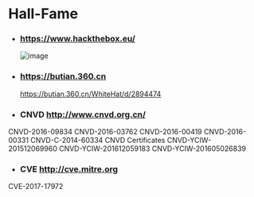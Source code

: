 # Hall-Fame

- ### https://www.hackthebox.eu/
  ![image](https://www.hackthebox.eu/badge/image/22396)
- ### https://butian.360.cn
  https://butian.360.cn/WhiteHat/d/2894474


- ### CNVD http://www.cnvd.org.cn/
CNVD-2016-09834
CNVD-2016-03762
CNVD-2016-00419
CNVD-2016-00331
CNVD-C-2014-60334
CNVD Certificates
CNVD-YCIW-201512069960
CNVD-YCIW-201612059183
CNVD-YCIW-201605026839

- ### CVE http://cve.mitre.org
CVE-2017-17972
